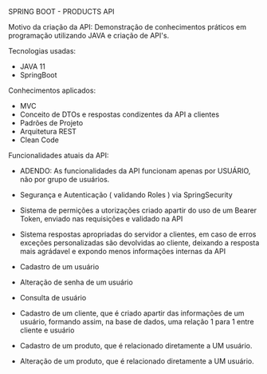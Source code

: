 SPRING BOOT - PRODUCTS API

Motivo da criação da API:
  Demonstração de conhecimentos práticos em programação utilizando JAVA e criação de API's.

Tecnologias usadas:
- JAVA 11
- SpringBoot

Conhecimentos aplicados:
- MVC
- Conceito de DTOs e respostas condizentes da API a clientes
- Padrões de Projeto
- Arquitetura REST
- Clean Code

Funcionalidades atuais da API:
- ADENDO: As funcionalidades da API funcionam apenas por USUÁRIO, não por grupo de usuários.

- Segurança e Autenticação ( validando Roles ) via SpringSecurity
- Sistema de permições a utorizações criado apartir do uso de um Bearer Token, enviado nas requisições e validado na API
- Sistema respostas apropriadas do servidor a clientes, em caso de erros exceções personalizadas são devolvidas ao cliente, deixando a resposta mais agrádavel e expondo menos informações internas da API

- Cadastro de um usuário
- Alteração de senha de um usuário
- Consulta de usuário 

- Cadastro de um cliente, que é criado apartir das informações de um usuário, formando assim, na base de dados, uma relação 1 para 1 entre cliente e usuário

- Cadastro de um produto, que é relacionado diretamente a UM usuário.
- Alteração de um produto, que é relacionado diretamente a UM usuário.

